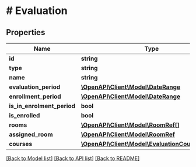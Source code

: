 # # Evaluation

## Properties

Name | Type | Description | Notes
------------ | ------------- | ------------- | -------------
**id** | **string** |  | [optional]
**type** | **string** |  | [optional]
**name** | **string** |  | [optional]
**evaluation_period** | [**\OpenAPI\Client\Model\DateRange**](DateRange.md) |  | [optional]
**enrollment_period** | [**\OpenAPI\Client\Model\DateRange**](DateRange.md) |  | [optional]
**is_in_enrolment_period** | **bool** |  | [optional]
**is_enrolled** | **bool** |  | [optional]
**rooms** | [**\OpenAPI\Client\Model\RoomRef[]**](RoomRef.md) |  | [optional]
**assigned_room** | [**\OpenAPI\Client\Model\RoomRef**](RoomRef.md) |  | [optional]
**courses** | [**\OpenAPI\Client\Model\EvaluationCoursesInner[]**](EvaluationCoursesInner.md) |  | [optional]

[[Back to Model list]](../../README.md#models) [[Back to API list]](../../README.md#endpoints) [[Back to README]](../../README.md)
